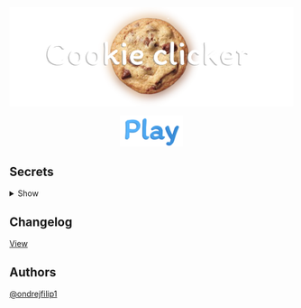 <p align="center"><img src="https://github.com/ondrejfilip1/clicker/blob/main/res/img/banner.png" alt="banner"></p>

<p align="center">
  <a href="https://ondrejfilip1.github.io/clicker/"><img src="https://github.com/ondrejfilip1/clicker/blob/main/res/img/play.png" alt="play" height="55px"></a>
</p>

## Secrets

<details>
  <summary>Show</summary>
  <p><br>
    <strong>ieatedit</strong> - Adds 1 000 cookies<br>
    <strong>nikocado</strong> - Adds 1 000 000 cookies<br>
    <strong>rainbow</strong> - Cookie will become rainbow<br>
    <strong>themehack</strong> - Unlocks all themes
  </p>
</details>

## Changelog

[View](https://github.com/ondrejfilip1/clicker/blob/master/changelog.txt)

## Authors

[@ondrejfilip1](https://www.github.com/ondrejfilip1)
